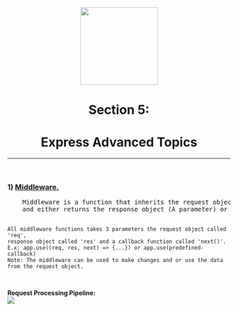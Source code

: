 <div align="center" height="20px">
<a href="https://www.npmjs.com/package/express"><img width="175px" src="https://i.cloudup.com/zfY6lL7eFa-3000x3000.png"></a>
</div>
<div align="center"> 
<h1>Section 5:</h1>
<h1>Express Advanced Topics</h1>
 <hr style="color: black;">
 </div>

<br>

<h3>1) <a href="http://expressjs.com/en/guide/using-middleware.html">Middleware.</a></h3>
<div>
<pre>
    Middleware is a function that inherits the request object (A parameter) from the <a href="https://dzone.com/articles/understanding-middleware-pattern-in-expressjs">Request Processing Pipeline</a>
    and either returns the response object (A parameter) or returns the next middleware function in the pipeline.

    All middleware functions takes 3 parameters the request object called 'req', 
    response object called 'res' and a callback function called 'next()'. 
    E.x: app.use((req, res, next) => {...}) or app.use(predefined-callback)  
    Note: The middleware can be used to make changes and or use the data from the request object. 
</pre>
<b align="center" >Request Processing Pipeline:</b>
<br>
<img align="center" src="https://vietcanho.files.wordpress.com/2016/06/middleware.png?w=1462">
<br>

</div>